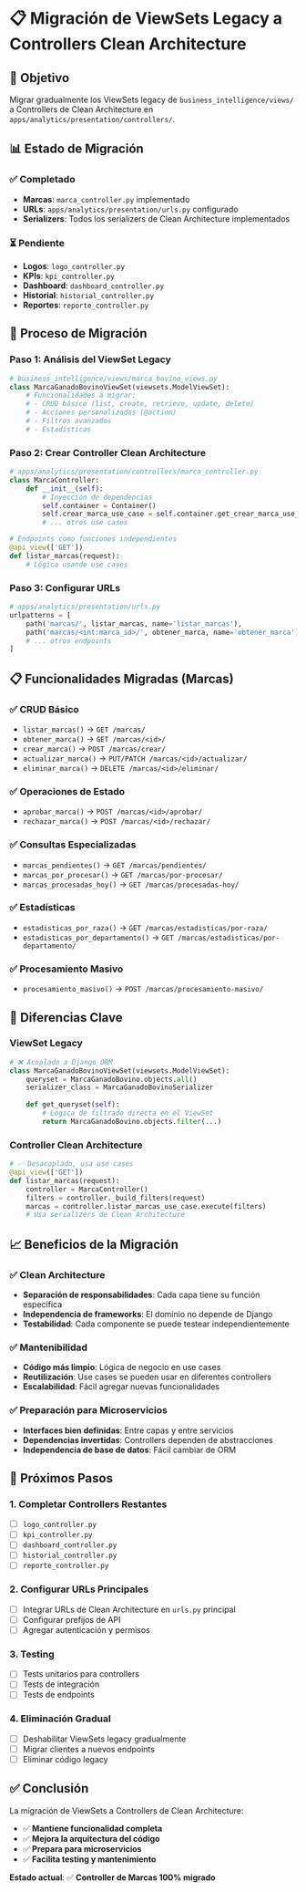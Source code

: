 # 📋 Migración de ViewSets Legacy a Controllers Clean Architecture

## 🎯 **Objetivo**

Migrar gradualmente los ViewSets legacy de `business_intelligence/views/` a Controllers de Clean Architecture en `apps/analytics/presentation/controllers/`.

## 📊 **Estado de Migración**

### **✅ Completado**
- **Marcas**: `marca_controller.py` implementado
- **URLs**: `apps/analytics/presentation/urls.py` configurado
- **Serializers**: Todos los serializers de Clean Architecture implementados

### **⏳ Pendiente**
- **Logos**: `logo_controller.py`
- **KPIs**: `kpi_controller.py`
- **Dashboard**: `dashboard_controller.py`
- **Historial**: `historial_controller.py`
- **Reportes**: `reporte_controller.py`

## 🔄 **Proceso de Migración**

### **Paso 1: Análisis del ViewSet Legacy**
```python
# business_intelligence/views/marca_bovino_views.py
class MarcaGanadoBovinoViewSet(viewsets.ModelViewSet):
    # Funcionalidades a migrar:
    # - CRUD básico (list, create, retrieve, update, delete)
    # - Acciones personalizadas (@action)
    # - Filtros avanzados
    # - Estadísticas
```

### **Paso 2: Crear Controller Clean Architecture**
```python
# apps/analytics/presentation/controllers/marca_controller.py
class MarcaController:
    def __init__(self):
        # Inyección de dependencias
        self.container = Container()
        self.crear_marca_use_case = self.container.get_crear_marca_use_case()
        # ... otros use cases

# Endpoints como funciones independientes
@api_view(['GET'])
def listar_marcas(request):
    # Lógica usando use cases
```

### **Paso 3: Configurar URLs**
```python
# apps/analytics/presentation/urls.py
urlpatterns = [
    path('marcas/', listar_marcas, name='listar_marcas'),
    path('marcas/<int:marca_id>/', obtener_marca, name='obtener_marca'),
    # ... otros endpoints
]
```

## 📋 **Funcionalidades Migradas (Marcas)**

### **✅ CRUD Básico**
- `listar_marcas()` → `GET /marcas/`
- `obtener_marca()` → `GET /marcas/<id>/`
- `crear_marca()` → `POST /marcas/crear/`
- `actualizar_marca()` → `PUT/PATCH /marcas/<id>/actualizar/`
- `eliminar_marca()` → `DELETE /marcas/<id>/eliminar/`

### **✅ Operaciones de Estado**
- `aprobar_marca()` → `POST /marcas/<id>/aprobar/`
- `rechazar_marca()` → `POST /marcas/<id>/rechazar/`

### **✅ Consultas Especializadas**
- `marcas_pendientes()` → `GET /marcas/pendientes/`
- `marcas_por_procesar()` → `GET /marcas/por-procesar/`
- `marcas_procesadas_hoy()` → `GET /marcas/procesadas-hoy/`

### **✅ Estadísticas**
- `estadisticas_por_raza()` → `GET /marcas/estadisticas/por-raza/`
- `estadisticas_por_departamento()` → `GET /marcas/estadisticas/por-departamento/`

### **✅ Procesamiento Masivo**
- `procesamiento_masivo()` → `POST /marcas/procesamiento-masivo/`

## 🔧 **Diferencias Clave**

### **ViewSet Legacy**
```python
# ❌ Acoplado a Django ORM
class MarcaGanadoBovinoViewSet(viewsets.ModelViewSet):
    queryset = MarcaGanadoBovino.objects.all()
    serializer_class = MarcaGanadoBovinoSerializer
    
    def get_queryset(self):
        # Lógica de filtrado directa en el ViewSet
        return MarcaGanadoBovino.objects.filter(...)
```

### **Controller Clean Architecture**
```python
# ✅ Desacoplado, usa use cases
@api_view(['GET'])
def listar_marcas(request):
    controller = MarcaController()
    filters = controller._build_filters(request)
    marcas = controller.listar_marcas_use_case.execute(filters)
    # Usa serializers de Clean Architecture
```

## 📈 **Beneficios de la Migración**

### **✅ Clean Architecture**
- **Separación de responsabilidades**: Cada capa tiene su función específica
- **Independencia de frameworks**: El dominio no depende de Django
- **Testabilidad**: Cada componente se puede testear independientemente

### **✅ Mantenibilidad**
- **Código más limpio**: Lógica de negocio en use cases
- **Reutilización**: Use cases se pueden usar en diferentes controllers
- **Escalabilidad**: Fácil agregar nuevas funcionalidades

### **✅ Preparación para Microservicios**
- **Interfaces bien definidas**: Entre capas y entre servicios
- **Dependencias invertidas**: Controllers dependen de abstracciones
- **Independencia de base de datos**: Fácil cambiar de ORM

## 🚀 **Próximos Pasos**

### **1. Completar Controllers Restantes**
- [ ] `logo_controller.py`
- [ ] `kpi_controller.py`
- [ ] `dashboard_controller.py`
- [ ] `historial_controller.py`
- [ ] `reporte_controller.py`

### **2. Configurar URLs Principales**
- [ ] Integrar URLs de Clean Architecture en `urls.py` principal
- [ ] Configurar prefijos de API
- [ ] Agregar autenticación y permisos

### **3. Testing**
- [ ] Tests unitarios para controllers
- [ ] Tests de integración
- [ ] Tests de endpoints

### **4. Eliminación Gradual**
- [ ] Deshabilitar ViewSets legacy gradualmente
- [ ] Migrar clientes a nuevos endpoints
- [ ] Eliminar código legacy

## ✅ **Conclusión**

La migración de ViewSets a Controllers de Clean Architecture:
- ✅ **Mantiene funcionalidad completa**
- ✅ **Mejora la arquitectura del código**
- ✅ **Prepara para microservicios**
- ✅ **Facilita testing y mantenimiento**

**Estado actual**: ✅ **Controller de Marcas 100% migrado** 
